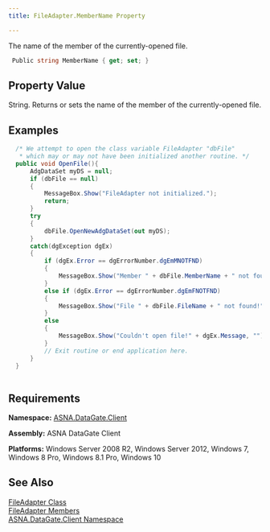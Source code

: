 ```yaml
---
title: FileAdapter.MemberName Property

---
```


<span>The name of the member of the currently-opened file. </span> 

```cs
 Public string MemberName { get; set; }
```

## Property Value

String. Returns or sets the name of the member of the currently-opened file.
## Examples


```cs 
  /* We attempt to open the class variable FileAdapter "dbFile" 
   * which may or may not have been initialized another routine. */
  public void OpenFile(){
      AdgDataSet myDS = null;
      if (dbFile == null)
      {
          MessageBox.Show("FileAdapter not initialized.");
          return;
      }
      try
      {
          dbFile.OpenNewAdgDataSet(out myDS);
      }
      catch(dgException dgEx)
      {
          if (dgEx.Error == dgErrorNumber.dgEmMNOTFND)
          {
              MessageBox.Show("Member " + dbFile.MemberName + " not found!");
          }
          else if (dgEx.Error == dgErrorNumber.dgEmFNOTFND)
          {
              MessageBox.Show("File " + dbFile.FileName + " not found!");
          }
          else 
          {
              MessageBox.Show("Couldn't open file!" + dgEx.Message, "");
          } 
          // Exit routine or end application here.
      }
  }
 
```


## Requirements

**Namespace:** [ASNA.DataGate.Client](datagate-client-namespace.html) 

**Assembly:** ASNA DataGate Client

**Platforms:** Windows Server 2008 R2, Windows Server 2012, Windows 7, Windows 8 Pro, Windows 8.1 Pro, Windows 10
## See Also


[FileAdapter Class](file-adapter-class.html)
      <br />
[FileAdapter Members](file-adapter-members.html)
      <br />
[ASNA.DataGate.Client Namespace](datagate-client-namespace.html)  

